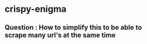 # crispy-enigma
## Question : How to simplify this to be able to scrape many url's at the same time
